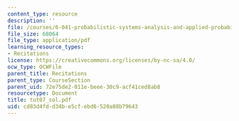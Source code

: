 ```yaml
---
content_type: resource
description: ''
file: /courses/6-041-probabilistic-systems-analysis-and-applied-probability-spring-2006/cd83d4fdd34be5cfebd6520a08b79643_tut07_sol.pdf
file_size: 68064
file_type: application/pdf
learning_resource_types:
- Recitations
license: https://creativecommons.org/licenses/by-nc-sa/4.0/
ocw_type: OCWFile
parent_title: Recitations
parent_type: CourseSection
parent_uid: 72e75de2-011e-beee-30c9-acf41ced8ab8
resourcetype: Document
title: tut07_sol.pdf
uid: cd83d4fd-d34b-e5cf-ebd6-520a08b79643
---
```

